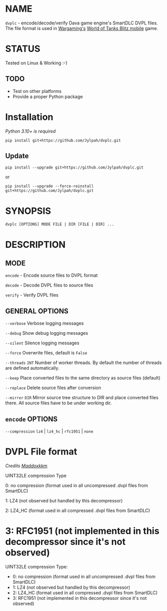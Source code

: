 # NAME

`dvplc` - encode/decode/verify Dava game engine's SmartDLC DVPL files. The file format is used in [Wargaming's](https://wargaming.net) [World of Tanks Blitz mobile](https://wotblitz.com/) game. 

# STATUS

Tested on Linux & Working :-) 

## TODO

* Test on other platforms
* Provide a proper Python package

# Installation 

*Python 3.10+ is required*

```
pip install git+https://github.com/Jylpah/dvplc.git
```
## Update

```
pip install --upgrade git+https://github.com/Jylpah/dvplc.git
``` 
or 
```
pip install --upgrade --force-reinstall git+https://github.com/Jylpah/dvplc.git
```

# SYNOPSIS

`dvplc [OPTIONS] MODE FILE | DIR [FILE | DIR] ...`

# DESCRIPTION

## MODE

`encode` - Encode source files to DVPL format

`decode` - Decode DVPL files to source files

`verify` - Verify DVPL files

## GENERAL OPTIONS

`--verbose` Verbose logging messages

`--debug` Show debug logging messages 

`--silent` Silence logging messages

`--force` Overwrite files, default is `False`

`--threads` `INT` Number of worker threads. By default the number of threads are defined automatically. 

`--keep` Place converted files to the same directory as source files (default)

`--replace` Delete source files after conversion

`--mirror` `DIR` Mirror source tree structure to DIR and place converted files there. All source files have to be under working dir. 

## `encode` OPTIONS

`--compression` `lz4` | `lz4_hc` | `rfc1951` | `none`

# DVPL File format

*Credits [Maddoxkkm](https://github.com/Maddoxkkm)*

UINT32LE compression Type

0: no compression (format used in all uncompressed .dvpl files from SmartDLC)

1: LZ4 (not observed but handled by this decompressor)

2: LZ4_HC (format used in all compressed .dvpl files from SmartDLC)

3: RFC1951 (not implemented in this decompressor since it's not observed)
=======
UINT32LE compression Type:
* 0: no compression (format used in all uncompressed .dvpl files from SmartDLC)
* 1: LZ4 (not observed but handled by this decompressor)
* 2: LZ4_HC (format used in all compressed .dvpl files from SmartDLC)
* 3: RFC1951 (not implemented in this decompressor since it's not observed)
